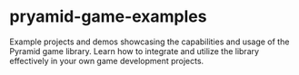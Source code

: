 # pryamid-game-examples
Example projects and demos showcasing the capabilities and usage of the Pyramid game library. Learn how to integrate and utilize the library effectively in your own game development projects.
